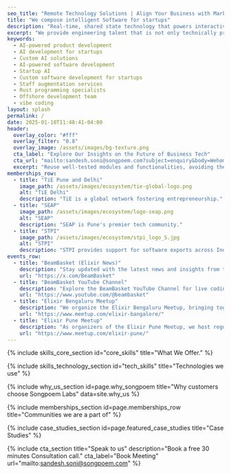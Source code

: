 ```yaml
---
seo_title: "Remote Technology Solutions | Align Your Business with Market Trends - Songpoem Labs" 
title: "We compose intelligent Software for startups"
description: "Real-time, shared state technology that powers interactive experiences."
excerpt: "We provide engineering talent that is not only technically proficient but also imaginative and collaborative."
keywords:
  - AI-powered product development
  - AI development for startups
  - Custom AI solutions
  - AI-powered software development
  - Startup AI
  - Custom software development for startups
  - Staff augmentation services
  - Rust programming specialists
  - Offshore development team
  - vibe coding
layout: splash
permalink: /
date: 2025-01-10T11:48:41-04:00
header:
  overlay_color: "#fff"
  overlay_filter: "0.8"
  overlay_image: /assets/images/bg-texture.png
  cta_label: "Explore Our Insights on the Future of Business Tech"
  cta_url: "mailto:sandesh.soni@songpoem.com?subject=enquiry&body=Wehomepage"
  excerpt: "Reuse well-tested modules and functionalities, avoiding the need to build from scratch."
memberships_row:
  - title: "TiE Pune and Delhi"
    image_path: /assets/images/ecosystem/tie-global-logo.png
    alt: "TiE Delhi"
    description: "TiE is a global network fostering entrepreneurship."
  - title: "SEAP"
    image_path: /assets/images/ecosystem/logo-seap.png
    alt: "SEAP"
    description: "SEAP is Pune's premier tech community."
  - title: "STPI"
    image_path: /assets/images/ecosystem/stpi_logo_S.jpg
    alt: "STPI"
    description: "STPI provides support for software exports across India’s thriving IT ecosystem."
events_row:
  - title: "BeamBasket (Elixir News)"
    description: "Stay updated with the latest news and insights from the Elixir community through BeamBasket on Twitter. Follow us for regular updates, industry news, and expert opinions on everything Elixir."
    url: "https://x.com/BeamBasket"
  - title: "BeamBasket YouTube Channel"
    description: "Explore the BeamBasket YouTube Channel for live coding workshops, guest speaker sessions, and in-depth tutorials on Elixir. Our channel features experts from around the world sharing their knowledge and skills."
    url: "https://www.youtube.com/@beambasket"
  - title: "Elixir Bengaluru Meetup"
    description: "We organize the Elixir Bengaluru Meetup, bringing together local Elixir enthusiasts for discussions, events, and collaborative projects."
    url: "https://www.meetup.com/elixir-bangalore/"
  - title: "Elixir Pune Meetup"
    description: "As organizers of the Elixir Pune Meetup, we host regular meetups, share experiences."
    url: "https://www.meetup.com/elixir-pune/"
---
```






{% include skills_core_section id="core_skills" title="What We Offer." %}

{% include skills_technology_section id="tech_skills" title="Technologies we use" %}

{% include why_us_section id=page.why_songpoem title="Why customers choose Songpoem Labs"
data=site.why_us %}

<!-- {% include why_us_section id=page.why_songpoem title="Our culture of Continuous Learning" data=site.why_us_human %} -->

{% include memberships_section id=page.memberships_row title="Communities we are a part of" %}
<!-- {% include memberships_section id=page.potential_partners_row title="Potential Partners" %} -->
{% include case_studies_section id=page.featured_case_studies title="Case Studies" %}

{% include cta_section title="Speak to us"
 description="Book a free 30 minutes Consultation call."
  cta_label="Book Meeting"
  url="mailto:sandesh.soni@songpoem.com"
   %}

